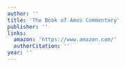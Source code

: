 ```yaml
---
author: ''
title: 'The Book of Amos Commentary'
publisher: ''
links:
  amazon: 'https://www.amazon.com/'
  authorCitation: ''
year: ''
---
```

